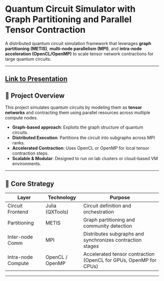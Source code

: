 # Quantum Circuit Simulator with Graph Partitioning and Parallel Tensor Contraction

A distributed quantum circuit simulation framework that leverages **graph partitioning (METIS)**, **multi-node parallelism (MPI)**, and **intra-node acceleration (OpenCL/OpenMP)** to scale tensor network contractions for large quantum circuits.

---
## [Link to Presentation](https://docs.google.com/presentation/d/15YkYsFm8WkFIVgqzzwpQaJmRpNWMUCb37mfhM6RkPaM/edit?usp=sharing)

## 🚀 Project Overview

This project simulates quantum circuits by modeling them as **tensor networks** and contracting them using parallel resources across multiple compute nodes.

- **Graph-based approach**: Exploits the graph structure of quantum circuits.
- **Distributed Execution**: Partitions the circuit into subgraphs across MPI ranks.
- **Accelerated Contraction**: Uses OpenCL or OpenMP for local tensor contraction steps.
- **Scalable & Modular**: Designed to run on lab clusters or cloud-based VM environments.

---

## 🧠 Core Strategy

| Layer              | Technology         | Purpose                                                                 |
|-------------------|--------------------|-------------------------------------------------------------------------|
| Circuit Frontend  | Julia (QXTools)    | Circuit definition and orchestration                                   |
| Partitioning       | METIS              | Graph partitioning and community detection                             |
| Inter-node Comm   | MPI                | Distributes subgraphs and synchronizes contraction stages              |
| Intra-node Compute| OpenCL / OpenMP    | Accelerated tensor contraction (OpenCL for GPUs, OpenMP for CPUs)      |

---

